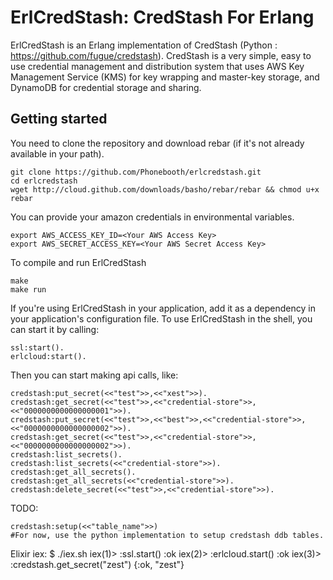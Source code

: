 # ErlCredStash: CredStash For Erlang #

ErlCredStash is an Erlang implementation of CredStash (Python : https://github.com/fugue/credstash). CredStash is a very simple, easy to use credential management and distribution system that uses AWS Key Management Service (KMS) for key wrapping and master-key storage, and DynamoDB for credential storage and sharing.  

## Getting started ##
You need to clone the repository and download rebar (if it's not already available in your path).

```
git clone https://github.com/Phonebooth/erlcredstash.git
cd erlcredstash
wget http://cloud.github.com/downloads/basho/rebar/rebar && chmod u+x rebar
```

You can provide your amazon credentials in environmental variables.

```
export AWS_ACCESS_KEY_ID=<Your AWS Access Key>
export AWS_SECRET_ACCESS_KEY=<Your AWS Secret Access Key>
```
To compile and run ErlCredStash
```
make
make run
```

If you're using ErlCredStash in your application, add it as a dependency in your application's configuration file.  To use ErlCredStash in the shell, you can start it by calling:

```
ssl:start().
erlcloud:start().
```

Then you can start making api calls, like:

```
credstash:put_secret(<<"test">>,<<"xest">>).
credstash:get_secret(<<"test">>,<<"credential-store">>,<<"0000000000000000001">>).
credstash:put_secret(<<"test">>,<<"best">>,<<"credential-store">>,<<"0000000000000000002">>).
credstash:get_secret(<<"test">>,<<"credential-store">>,<<"0000000000000000002">>).
credstash:list_secrets().
credstash:list_secrets(<<"credential-store">>).
credstash:get_all_secrets().
credstash:get_all_secrets(<<"credential-store">>).
credstash:delete_secret(<<"test">>,<<"credential-store">>).
```

TODO:
```
credstash:setup(<<"table_name">>)
#For now, use the python implementation to setup credstash ddb tables.
```

Elixir iex:
$ ./iex.sh
iex(1)> :ssl.start()
:ok
iex(2)> :erlcloud.start()
:ok
iex(3)> :credstash.get_secret("zest")
{:ok, "zest"}
